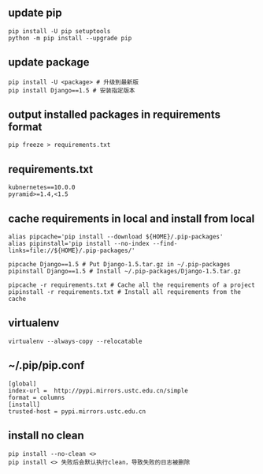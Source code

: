 ## update pip
```
pip install -U pip setuptools
python -m pip install --upgrade pip
```

## update package
```
pip install -U <package> # 升级到最新版
pip install Django==1.5 # 安装指定版本

```
## output installed packages in requirements format
```
pip freeze > requirements.txt 
```

## requirements.txt
```
kubnernetes==10.0.0
pyramid>=1.4,<1.5
```

## cache requirements in local and install from local
```
alias pipcache='pip install --download ${HOME}/.pip-packages'
alias pipinstall='pip install --no-index --find-links=file://${HOME}/.pip-packages/'

pipcache Django==1.5 # Put Django-1.5.tar.gz in ~/.pip-packages
pipinstall Django==1.5 # Install ~/.pip-packages/Django-1.5.tar.gz
 
pipcache -r requirements.txt # Cache all the requirements of a project
pipinstall -r requirements.txt # Install all requirements from the cache
```

## virtualenv
```
virtualenv --always-copy --relocatable
```

## ~/.pip/pip.conf
```
[global]
index-url =  http://pypi.mirrors.ustc.edu.cn/simple
format = columns
[install]
trusted-host = pypi.mirrors.ustc.edu.cn
```

## install no clean
```
pip install --no-clean <>
pip install <> 失败后会默认执行clean，导致失败的日志被删除
```
